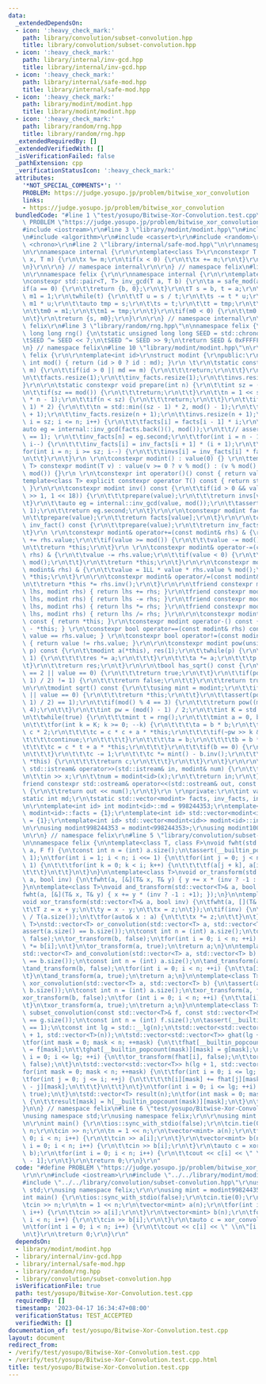 ```yaml
---
data:
  _extendedDependsOn:
  - icon: ':heavy_check_mark:'
    path: library/convolution/subset-convolution.hpp
    title: library/convolution/subset-convolution.hpp
  - icon: ':heavy_check_mark:'
    path: library/internal/inv-gcd.hpp
    title: library/internal/inv-gcd.hpp
  - icon: ':heavy_check_mark:'
    path: library/internal/safe-mod.hpp
    title: library/internal/safe-mod.hpp
  - icon: ':heavy_check_mark:'
    path: library/modint/modint.hpp
    title: library/modint/modint.hpp
  - icon: ':heavy_check_mark:'
    path: library/random/rng.hpp
    title: library/random/rng.hpp
  _extendedRequiredBy: []
  _extendedVerifiedWith: []
  _isVerificationFailed: false
  _pathExtension: cpp
  _verificationStatusIcon: ':heavy_check_mark:'
  attributes:
    '*NOT_SPECIAL_COMMENTS*': ''
    PROBLEM: https://judge.yosupo.jp/problem/bitwise_xor_convolution
    links:
    - https://judge.yosupo.jp/problem/bitwise_xor_convolution
  bundledCode: "#line 1 \"test/yosupo/Bitwise-Xor-Convolution.test.cpp\"\n#define\
    \ PROBLEM \"https://judge.yosupo.jp/problem/bitwise_xor_convolution\"\r\n\r\n\
    #include <iostream>\r\n#line 3 \"library/modint/modint.hpp\"\n#include <vector>\r\
    \n#include <algorithm>\r\n#include <cassert>\r\n#include <random>\r\n#include\
    \ <chrono>\r\n#line 2 \"library/internal/safe-mod.hpp\"\n\r\nnamespace felix {\r\
    \n\r\nnamespace internal {\r\n\r\ntemplate<class T>\r\nconstexpr T safe_mod(T\
    \ x, T m) {\r\n\tx %= m;\r\n\tif(x < 0) {\r\n\t\tx += m;\r\n\t}\r\n\treturn x;\r\
    \n}\r\n\r\n} // namespace internal\r\n\r\n} // namespace felix\n#line 3 \"library/internal/inv-gcd.hpp\"\
    \n\r\nnamespace felix {\r\n\r\nnamespace internal {\r\n\r\ntemplate<class T>\r\
    \nconstexpr std::pair<T, T> inv_gcd(T a, T b) {\r\n\ta = safe_mod(a, b);\r\n\t\
    if(a == 0) {\r\n\t\treturn {b, 0};\r\n\t}\r\n\tT s = b, t = a;\r\n\tT m0 = 0,\
    \ m1 = 1;\r\n\twhile(t) {\r\n\t\tT u = s / t;\r\n\t\ts -= t * u;\r\n\t\tm0 -=\
    \ m1 * u;\r\n\t\tauto tmp = s;\r\n\t\ts = t;\r\n\t\tt = tmp;\r\n\t\ttmp = m0;\r\
    \n\t\tm0 = m1;\r\n\t\tm1 = tmp;\r\n\t}\r\n\tif(m0 < 0) {\r\n\t\tm0 += b / s;\r\
    \n\t}\r\n\treturn {s, m0};\r\n}\r\n\r\n} // namespace internal\r\n\r\n} // namespace\
    \ felix\r\n#line 3 \"library/random/rng.hpp\"\n\nnamespace felix {\n\ninline unsigned\
    \ long long rng() {\n\tstatic unsigned long long SEED = std::chrono::steady_clock::now().time_since_epoch().count();\n\
    \tSEED ^= SEED << 7;\n\tSEED ^= SEED >> 9;\n\treturn SEED & 0xFFFFFFFFULL;\n}\n\
    \n} // namespace felix\n#line 10 \"library/modint/modint.hpp\"\n\r\nnamespace\
    \ felix {\r\n\r\ntemplate<int id>\r\nstruct modint {\r\npublic:\r\n\tstatic constexpr\
    \ int mod() { return (id > 0 ? id : md); }\r\n \t\r\n\tstatic constexpr void set_mod(int\
    \ m) {\r\n\t\tif(id > 0 || md == m) {\r\n\t\t\treturn;\r\n\t\t}\r\n\t\tmd = m;\r\
    \n\t\tfacts.resize(1);\r\n\t\tinv_facts.resize(1);\r\n\t\tinvs.resize(1);\r\n\t\
    }\r\n\r\n\tstatic constexpr void prepare(int n) {\r\n\t\tint sz = (int) facts.size();\r\
    \n\t\tif(sz == mod()) {\r\n\t\t\treturn;\r\n\t\t}\r\n\t\tn = 1 << std::__lg(2\
    \ * n - 1);\r\n\t\tif(n < sz) {\r\n\t\t\treturn;\r\n\t\t}\r\n\t\tif(n < (sz -\
    \ 1) * 2) {\r\n\t\t\tn = std::min((sz - 1) * 2, mod() - 1);\r\n\t\t}\r\n\t\tfacts.resize(n\
    \ + 1);\r\n\t\tinv_facts.resize(n + 1);\r\n\t\tinvs.resize(n + 1);\r\n\t\tfor(int\
    \ i = sz; i <= n; i++) {\r\n\t\t\tfacts[i] = facts[i - 1] * i;\r\n\t\t}\r\n\t\t\
    auto eg = internal::inv_gcd(facts.back()(), mod());\r\n\t\t// assert(eg.first\
    \ == 1); \r\n\t\tinv_facts[n] = eg.second;\r\n\t\tfor(int i = n - 1; i >= sz;\
    \ i--) {\r\n\t\t\tinv_facts[i] = inv_facts[i + 1] * (i + 1);\r\n\t\t}\r\n\t\t\
    for(int i = n; i >= sz; i--) {\r\n\t\t\tinvs[i] = inv_facts[i] * facts[i - 1];\r\
    \n\t\t}\r\n\t}\r\n \r\n\tconstexpr modint() : value(0) {} \r\n\ttemplate<class\
    \ T> constexpr modint(T v) : value(v >= 0 ? v % mod() : (v % mod() + mod()) %\
    \ mod()) {}\r\n \r\n\tconstexpr int operator()() const { return value; }\r\n\t\
    template<class T> explicit constexpr operator T() const { return static_cast<T>(value);\
    \ }\r\n\r\n\tconstexpr modint inv() const {\r\n\t\tif(id > 0 && value < std::min(mod()\
    \ >> 1, 1 << 18)) {\r\n\t\t\tprepare(value);\r\n\t\t\treturn invs[value];\r\n\t\
    \t}\r\n\t\tauto eg = internal::inv_gcd(value, mod());\r\n\t\tassert(eg.first ==\
    \ 1);\r\n\t\treturn eg.second;\r\n\t}\r\n\r\n\tconstexpr modint fact() const {\r\
    \n\t\tprepare(value);\r\n\t\treturn facts[value];\r\n\t}\r\n\r\n\tconstexpr modint\
    \ inv_fact() const {\r\n\t\tprepare(value);\r\n\t\treturn inv_facts[value];\r\n\
    \t}\r\n \r\n\tconstexpr modint& operator+=(const modint& rhs) & {\r\n\t\tvalue\
    \ += rhs.value;\r\n\t\tif(value >= mod()) {\r\n\t\t\tvalue -= mod();\r\n\t\t}\r\
    \n\t\treturn *this;\r\n\t}\r\n \r\n\tconstexpr modint& operator-=(const modint&\
    \ rhs) & {\r\n\t\tvalue -= rhs.value;\r\n\t\tif(value < 0) {\r\n\t\t\tvalue +=\
    \ mod();\r\n\t\t}\r\n\t\treturn *this;\r\n\t}\r\n\r\n\tconstexpr modint& operator*=(const\
    \ modint& rhs) & {\r\n\t\tvalue = 1LL * value * rhs.value % mod();\r\n\t\treturn\
    \ *this;\r\n\t}\r\n\r\n\tconstexpr modint& operator/=(const modint& rhs) & {\r\
    \n\t\treturn *this *= rhs.inv();\r\n\t}\r\n\r\n\tfriend constexpr modint operator+(modint\
    \ lhs, modint rhs) { return lhs += rhs; }\r\n\tfriend constexpr modint operator-(modint\
    \ lhs, modint rhs) { return lhs -= rhs; }\r\n\tfriend constexpr modint operator*(modint\
    \ lhs, modint rhs) { return lhs *= rhs; }\r\n\tfriend constexpr modint operator/(modint\
    \ lhs, modint rhs) { return lhs /= rhs; }\r\n\r\n\tconstexpr modint operator+()\
    \ const { return *this; }\r\n\tconstexpr modint operator-() const { return modint()\
    \ - *this; } \r\n\tconstexpr bool operator==(const modint& rhs) const { return\
    \ value == rhs.value; } \r\n\tconstexpr bool operator!=(const modint& rhs) const\
    \ { return value != rhs.value; }\r\n\r\n\tconstexpr modint pow(unsigned long long\
    \ p) const {\r\n\t\tmodint a(*this), res(1);\r\n\t\twhile(p) {\r\n\t\t\tif(p &\
    \ 1) {\r\n\t\t\t\tres *= a;\r\n\t\t\t}\r\n\t\t\ta *= a;\r\n\t\t\tp >>= 1;\r\n\t\
    \t}\r\n\t\treturn res;\r\n\t}\r\n\r\n\tbool has_sqrt() const {\r\n\t\tif(mod()\
    \ == 2 || value == 0) {\r\n\t\t\treturn true;\r\n\t\t}\r\n\t\tif(pow((mod() -\
    \ 1) / 2) != 1) {\r\n\t\t\treturn false;\r\n\t\t}\r\n\t\treturn true;\r\n\t}\r\
    \n\r\n\tmodint sqrt() const {\r\n\t\tusing mint = modint;\r\n\t\tif(mod() == 2\
    \ || value == 0) {\r\n\t\t\treturn *this;\r\n\t\t}\r\n\t\tassert(pow((mod() -\
    \ 1) / 2) == 1);\r\n\t\tif(mod() % 4 == 3) {\r\n\t\t\treturn pow((mod() + 1) /\
    \ 4);\r\n\t\t}\r\n\t\tint pw = (mod() - 1) / 2;\r\n\t\tint K = std::__lg(pw);\r\
    \n\t\twhile(true) {\r\n\t\t\tmint t = rng();\r\n\t\t\tmint a = 0, b = 0, c = 1;\r\
    \n\t\t\tfor(int k = K; k >= 0; --k) {\r\n\t\t\t\ta = b * b;\r\n\t\t\t\tb = b *\
    \ c * 2;\r\n\t\t\t\tc = c * c + a * *this;\r\n\t\t\t\tif(~pw >> k & 1) {\r\n\t\
    \t\t\t\tcontinue;\r\n\t\t\t\t}\r\n\t\t\t\ta = b;\r\n\t\t\t\tb = b * t + c;\r\n\
    \t\t\t\tc = c * t + a * *this;\r\n\t\t\t}\r\n\t\t\tif(b == 0) {\r\n\t\t\t\tcontinue;\r\
    \n\t\t\t}\r\n\t\t\tc -= 1;\r\n\t\t\tc *= mint() - b.inv();\r\n\t\t\tif(c * c ==\
    \ *this) {\r\n\t\t\t\treturn c;\r\n\t\t\t}\r\n\t\t}\r\n\t}\r\n\r\n\tfriend constexpr\
    \ std::istream& operator>>(std::istream& in, modint& num) {\r\n\t\tlong long x;\r\
    \n\t\tin >> x;\r\n\t\tnum = modint<id>(x);\r\n\t\treturn in;\r\n\t}\r\n\t\r\n\t\
    friend constexpr std::ostream& operator<<(std::ostream& out, const modint& num)\
    \ {\r\n\t\treturn out << num();\r\n\t}\r\n \r\nprivate:\r\n\tint value;\r\n\t\
    static int md;\r\n\tstatic std::vector<modint> facts, inv_facts, invs;\r\n};\r\
    \n\r\ntemplate<int id> int modint<id>::md = 998244353;\r\ntemplate<int id> std::vector<modint<id>>\
    \ modint<id>::facts = {1};\r\ntemplate<int id> std::vector<modint<id>> modint<id>::inv_facts\
    \ = {1};\r\ntemplate<int id> std::vector<modint<id>> modint<id>::invs = {0};\r\
    \n\r\nusing modint998244353 = modint<998244353>;\r\nusing modint1000000007 = modint<1000000007>;\r\
    \n\r\n} // namespace felix\r\n#line 5 \"library/convolution/subset-convolution.hpp\"\
    \n\nnamespace felix {\n\ntemplate<class T, class F>\nvoid fwht(std::vector<T>&\
    \ a, F f) {\n\tconst int n = (int) a.size();\n\tassert(__builtin_popcount(n) ==\
    \ 1);\n\tfor(int i = 1; i < n; i <<= 1) {\n\t\tfor(int j = 0; j < n; j += i <<\
    \ 1) {\n\t\t\tfor(int k = 0; k < i; k++) {\n\t\t\t\tf(a[j + k], a[i + j + k]);\n\
    \t\t\t}\n\t\t}\n\t}\n}\n\ntemplate<class T>\nvoid or_transform(std::vector<T>&\
    \ a, bool inv) {\n\tfwht(a, [&](T& x, T& y) { y += x * (inv ? -1 : +1); });\n\
    }\n\ntemplate<class T>\nvoid and_transform(std::vector<T>& a, bool inv) {\n\t\
    fwht(a, [&](T& x, T& y) { x += y * (inv ? -1 : +1); });\n}\n\ntemplate<class T>\n\
    void xor_transform(std::vector<T>& a, bool inv) {\n\tfwht(a, [](T& x, T& y) {\n\
    \t\tT z = x + y;\n\t\ty = x - y;\n\t\tx = z;\n\t});\n\tif(inv) {\n\t\tT z = T(1)\
    \ / T(a.size());\n\t\tfor(auto& x : a) {\n\t\t\tx *= z;\n\t\t}\n\t}\n}\n\ntemplate<class\
    \ T>\nstd::vector<T> or_convolution(std::vector<T> a, std::vector<T> b) {\n\t\
    assert(a.size() == b.size());\n\tconst int n = (int) a.size();\n\tor_transform(a,\
    \ false);\n\tor_transform(b, false);\n\tfor(int i = 0; i < n; ++i) {\n\t\ta[i]\
    \ *= b[i];\n\t}\n\tor_transform(a, true);\n\treturn a;\n}\n\ntemplate<class T>\n\
    std::vector<T> and_convolution(std::vector<T> a, std::vector<T> b) {\n\tassert(a.size()\
    \ == b.size());\n\tconst int n = (int) a.size();\n\tand_transform(a, false);\n\
    \tand_transform(b, false);\n\tfor(int i = 0; i < n; ++i) {\n\t\ta[i] *= b[i];\n\
    \t}\n\tand_transform(a, true);\n\treturn a;\n}\n\ntemplate<class T>\nstd::vector<T>\
    \ xor_convolution(std::vector<T> a, std::vector<T> b) {\n\tassert(a.size() ==\
    \ b.size());\n\tconst int n = (int) a.size();\n\txor_transform(a, false);\n\t\
    xor_transform(b, false);\n\tfor (int i = 0; i < n; ++i) {\n\t\ta[i] *= b[i];\n\
    \t}\n\txor_transform(a, true);\n\treturn a;\n}\n\ntemplate<class T>\nstd::vector<T>\
    \ subset_convolution(const std::vector<T>& f, const std::vector<T>& g) {\n\tassert(f.size()\
    \ == g.size());\n\tconst int n = (int) f.size();\n\tassert(__builtin_popcount(n)\
    \ == 1);\n\tconst int lg = std::__lg(n);\n\tstd::vector<std::vector<T>> fhat(lg\
    \ + 1, std::vector<T>(n));\n\tstd::vector<std::vector<T>> ghat(lg + 1, std::vector<T>(n));\n\
    \tfor(int mask = 0; mask < n; ++mask) {\n\t\tfhat[__builtin_popcount(mask)][mask]\
    \ = f[mask];\n\t\tghat[__builtin_popcount(mask)][mask] = g[mask];\n\t}\n\tfor(int\
    \ i = 0; i <= lg; ++i) {\n\t\tor_transform(fhat[i], false);\n\t\tor_transform(ghat[i],\
    \ false);\n\t}\n\tstd::vector<std::vector<T>> h(lg + 1, std::vector<T>(n));\n\t\
    for(int mask = 0; mask < n; ++mask) {\n\t\tfor(int i = 0; i <= lg; ++i) {\n\t\t\
    \tfor(int j = 0; j <= i; ++j) {\n\t\t\t\th[i][mask] += fhat[j][mask] * ghat[i\
    \ - j][mask];\n\t\t\t}\n\t\t}\n\t}\n\tfor(int i = 0; i <= lg; ++i) {\n\t\tor_transform(h[i],\
    \ true);\n\t}\n\tstd::vector<T> result(n);\n\tfor(int mask = 0; mask < n; ++mask)\
    \ {\n\t\tresult[mask] = h[__builtin_popcount(mask)][mask];\n\t}\n\treturn result;\n\
    }\n\n} // namespace felix\n#line 6 \"test/yosupo/Bitwise-Xor-Convolution.test.cpp\"\
    \nusing namespace std;\r\nusing namespace felix;\r\n\r\nusing mint = modint998244353;\r\
    \n\r\nint main() {\r\n\tios::sync_with_stdio(false);\r\n\tcin.tie(0);\r\n\tint\
    \ n;\r\n\tcin >> n;\r\n\tn = 1 << n;\r\n\tvector<mint> a(n);\r\n\tfor(int i =\
    \ 0; i < n; i++) {\r\n\t\tcin >> a[i];\r\n\t}\r\n\tvector<mint> b(n);\r\n\tfor(int\
    \ i = 0; i < n; i++) {\r\n\t\tcin >> b[i];\r\n\t}\r\n\tauto c = xor_convolution(a,\
    \ b);\r\n\tfor(int i = 0; i < n; i++) {\r\n\t\tcout << c[i] << \" \\n\"[i == n\
    \ - 1];\r\n\t}\r\n\treturn 0;\r\n}\r\n"
  code: "#define PROBLEM \"https://judge.yosupo.jp/problem/bitwise_xor_convolution\"\
    \r\n\r\n#include <iostream>\r\n#include \"../../library/modint/modint.hpp\"\r\n\
    #include \"../../library/convolution/subset-convolution.hpp\"\r\nusing namespace\
    \ std;\r\nusing namespace felix;\r\n\r\nusing mint = modint998244353;\r\n\r\n\
    int main() {\r\n\tios::sync_with_stdio(false);\r\n\tcin.tie(0);\r\n\tint n;\r\n\
    \tcin >> n;\r\n\tn = 1 << n;\r\n\tvector<mint> a(n);\r\n\tfor(int i = 0; i < n;\
    \ i++) {\r\n\t\tcin >> a[i];\r\n\t}\r\n\tvector<mint> b(n);\r\n\tfor(int i = 0;\
    \ i < n; i++) {\r\n\t\tcin >> b[i];\r\n\t}\r\n\tauto c = xor_convolution(a, b);\r\
    \n\tfor(int i = 0; i < n; i++) {\r\n\t\tcout << c[i] << \" \\n\"[i == n - 1];\r\
    \n\t}\r\n\treturn 0;\r\n}\r\n"
  dependsOn:
  - library/modint/modint.hpp
  - library/internal/inv-gcd.hpp
  - library/internal/safe-mod.hpp
  - library/random/rng.hpp
  - library/convolution/subset-convolution.hpp
  isVerificationFile: true
  path: test/yosupo/Bitwise-Xor-Convolution.test.cpp
  requiredBy: []
  timestamp: '2023-04-17 16:34:47+08:00'
  verificationStatus: TEST_ACCEPTED
  verifiedWith: []
documentation_of: test/yosupo/Bitwise-Xor-Convolution.test.cpp
layout: document
redirect_from:
- /verify/test/yosupo/Bitwise-Xor-Convolution.test.cpp
- /verify/test/yosupo/Bitwise-Xor-Convolution.test.cpp.html
title: test/yosupo/Bitwise-Xor-Convolution.test.cpp
---
```

